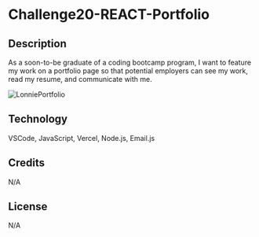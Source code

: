# Challenge20-REACT-Portfolio

## Description 
As a soon-to-be graduate of a coding bootcamp program, I want to 
feature my work on a portfolio page so that potential employers can see
my work, read my resume, and communicate with me. 

![LonniePortfolio](https://user-images.githubusercontent.com/117662089/236886584-ccc9265a-8ee3-4743-b1d7-822a5f6665d6.png)




## Technology
VSCode, JavaScript, Vercel, Node.js, Email.js

## Credits
N/A

## License 
N/A
